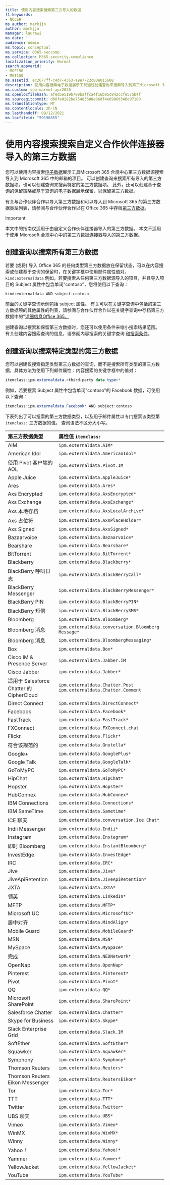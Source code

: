 ```yaml
---
title: 使用内容搜索搜索第三方导入的数据
f1.keywords:
- NOCSH
ms.author: markjjo
author: markjjo
manager: laurawi
ms.date: ''
audience: Admin
ms.topic: conceptual
ms.service: O365-seccomp
ms.collection: M365-security-compliance
localization_priority: Normal
search.appverid:
- MOE150
- MET150
ms.assetid: ec2677ff-c4d7-4363-a9e7-22c80e015688
description: 使用内容搜索电子数据展示工具通过创建查询来搜索导入到第三Microsoft 365数据源中邮箱的项目。
ms.custom: seo-marvel-apr2020
ms.openlocfilehash: afed5e519b789baffca4f16b95c842ccfe575b4f
ms.sourcegitcommit: d08fe0282be75483608e96df4e6986d346e97180
ms.translationtype: MT
ms.contentlocale: zh-CN
ms.lasthandoff: 09/12/2021
ms.locfileid: "59196855"
---
```

# <a name="use-content-search-to-search-third-party-data-imported-by-a-custom-partner-connector"></a>使用内容搜索搜索自定义合作伙伴连接器导入的第三方数据

您可以使用内容搜索[电子数据](content-search.md)展示工具Microsoft 365 合规中心第三方数据源搜索导入到 Microsoft 365 中的邮箱的项目。 可以创建查询来搜索所有导入的第三方数据项，也可以创建查询来搜索特定的第三方数据项。 此外，还可以创建基于查询的保留策略或基于查询的电子数据展示保留，以保留第三方数据。
  
有关与合作伙伴合作以导入第三方数据和可以导入到 Microsoft 365 的第三方数据类型列表，请参阅与合作伙伴合作以在 Office 365 中存档[第三方数据](work-with-partner-to-archive-third-party-data.md)。

> [!IMPORTANT]
> 本文中的指南仅适用于由自定义合作伙伴连接器导入的第三方数据。 本文不适用于使用 Microsoft 合规中心中的第三方数据连接器导入的第三方[](archiving-third-party-data.md#third-party-data-connectors)数据。
  
## <a name="creating-a-query-to-search-all-third-party-data"></a>创建查询以搜索所有第三方数据

若要 (或将) 导入 Office 365 的任何类型第三方数据放在保留状态，可以在内容搜索或创建基于查询的保留时，在关键字框中使用邮件属性值对。 `kind:externaldata` 例如，若要搜索从任何第三方数据源导入的项目，并且导入项目的 Subject 属性中包含单词"contoso"，您将使用以下查询： 
  
```powershell
kind:externaldata AND subject:contoso
```

前面的关键字查询示例包括 subject 属性。 有关可以在关键字查询中包括的第三方数据项的其他属性的列表，请参阅与合作伙伴合作以在关键字查询中存档第三方数据中的"[详细信息Office 365。](work-with-partner-to-archive-third-party-data.md#more-information)
  
创建查询以搜索和保留第三方数据时，您还可以使用条件来缩小搜索结果范围。 有关创建内容搜索查询的信息，请参阅内容搜索的关键字查询 [和搜索条件](keyword-queries-and-search-conditions.md)。
  
## <a name="creating-a-query-to-search-specific-types-of-third-party-data"></a>创建查询以搜索特定类型的第三方数据

您可以创建仅搜索指定类型第三方数据的查询，而不是搜索所有类型的第三方数据，具体方法为使用下列邮件属性：内容搜索的关键字框中的值对：
  
```powershell
itemclass:ipm.externaldata.<third-party data type>* 
```

例如，若要搜索 Subject 属性中包含单词"contoso"的 Facebook 数据，可使用以下查询：
  
```powershell
itemclass:ipm.externaldata.Facebook* AND subject:contoso
```

下表列出了可以搜索的第三方数据类型，以及用于邮件属性以专门搜索该类型第  `itemclass:` 三方数据的值。 查询语法不区分大小写。 
  
|**第三方数据类型**|**属性值 `itemclass:`**|
|:-----|:-----|
|AIM  <br/> | `ipm.externaldata.AIM*` <br/> |
|American Idol  <br/> | `ipm.externaldata.AmericanIdol*` <br/> |
|使用 Pivot 客户端的 AOL  <br/> | `ipm.externaldata.Pivot.IM` <br/> |
|Apple Juice  <br/> | `ipm.externaldata.AppleJuice*` <br/> |
|Ares  <br/> | `ipm.externaldata.Ares*` <br/> |
|Axs Encrypted  <br/> | `ipm.externaldata.AxsEncrypted*` <br/> |
|Axs Exchange  <br/> | `ipm.externaldata.AxsExchange*` <br/> |
|Axs 本地存档  <br/> | `ipm.externaldata.AxsLocalArchive*` <br/> |
|Axs 占位符  <br/> | `ipm.externaldata.AxsPlaceHolder*` <br/> |
|Axs Signed  <br/> | `ipm.externaldata.AxsSigned*` <br/> |
|Bazaarvoice  <br/> | `ipm.externaldata.Bazaarvoice*` <br/> |
|Bearshare  <br/> | `ipm.externaldata.Bearshare*` <br/> |
|BitTorrent  <br/> | `ipm.externaldata.BitTorrent*` <br/> |
|Blackberry  <br/> | `ipm.externaldata.Blackberry*` <br/> |
|BlackBerry 呼叫日志  <br/> | `ipm.externaldata.BlackBerryCall*` <br/> |
|BlackBerry Messenger  <br/> | `ipm.externaldata.BlackBerryMessenger*` <br/> |
|BlackBerry PIN  <br/> | `ipm.externaldata.BlackBerryPIN*` <br/> |
|BlackBerry 短信  <br/> | `ipm.externaldata.BlackBerrySMS*` <br/> |
|Bloomberg  <br/> | `ipm.externaldata.Bloomberg*` <br/> |
|Bloomberg 消息  <br/> | `ipm.externaldata.conversation.Bloomberg Message*` <br/> |
|Bloomberg 消息  <br/> | `ipm.externaldata.BloombergMessaging*` <br/> |
|Box  <br/> | `ipm.externaldata.Box*` <br/> |
|Cisco IM &amp; Presence Server  <br/> | `ipm.externaldata.Jabber.IM` <br/> |
|Cisco Jabber  <br/> | `ipm.externaldata.Jabber*` <br/> |
|适用于 Salesforce Chatter 的 CipherCloud  <br/> | `ipm.externaldata.Chatter.Post` <br/>  `ipm.externaldata.Chatter.Comment` <br/> |
|Direct Connect  <br/> | `ipm.externaldata.DirectConnect*` <br/> |
|Facebook  <br/> | `ipm.externaldata.Facebook*` <br/> |
|FastTrack  <br/> | `ipm.externaldata.FastTrack*` <br/> |
|FXConnect  <br/> | `ipm.externaldata.FXConnect.chat` <br/> |
|Flickr  <br/> | `ipm.externaldata.Flickr*` <br/> |
|符合该规范的  <br/> | `ipm.externaldata.Gnutella*` <br/> |
|Google+  <br/> | `ipm.externaldata.GooglePlus*` <br/> |
|Google Talk  <br/> | `ipm.externaldata.GoogleTalk*` <br/> |
|GoToMyPC  <br/> | `ipm.externaldata.GoToMyPC*` <br/> |
|HipChat  <br/> | `ipm.externaldata.HipChat*` <br/> |
|Hopster  <br/> | `ipm.externaldata.Hopster*` <br/> |
|HubConnex  <br/> | `ipm.externaldata.HubConnex*` <br/> |
|IBM Connections  <br/> | `ipm.externaldata.Connections*` <br/> |
|IBM SameTime  <br/> | `ipm.externaldata.Sametime*` <br/> |
|ICE 聊天  <br/> | `ipm.externaldata.conversation.Ice Chat*` <br/> |
|Indii Messenger  <br/> | `ipm.externaldata.Indii*` <br/> |
|Instagram  <br/> | `ipm.externaldata.Instagram*` <br/> |
|即时 Bloomberg  <br/> | `ipm.externaldata.InstantBloomberg*` <br/> |
|InvestEdge  <br/> | `ipm.externaldata.InvestEdge*` <br/> |
|IRC  <br/> | `ipm.externaldata.IRC*` <br/> |
|Jive  <br/> | `ipm.externaldata.Jive*` <br/> |
|JiveApiRetention  <br/> | `ipm.externaldata.JiveApiRetention*` <br/> |
|JXTA  <br/> | `ipm.externaldata.JXTA*` <br/> |
|领英  <br/> | `ipm.externaldata.LinkedIn*` <br/> |
|MFTP  <br/> | `ipm.externaldata.MFTP*` <br/> |
|Microsoft UC  <br/> | `ipm.externaldata.MicrosoftUC*` <br/> |
|居中对齐  <br/> | `ipm.externaldata.MindAlign*` <br/> |
|Mobile Guard  <br/> | `ipm.externaldata.MobileGuard*` <br/> |
|MSN  <br/> | `ipm.externaldata.MSN*` <br/> |
|MySpace  <br/> | `ipm.externaldata.MySpace*` <br/> |
|完成  <br/> | `ipm.externaldata.NEONetwork*` <br/> |
|OpenNap  <br/> | `ipm.externaldata.OpenNap*` <br/> |
|Pinterest  <br/> | `ipm.externaldata.Pinterest*` <br/> |
|Pivot  <br/> | `ipm.externaldata.Pivot*` <br/> |
|QQ  <br/> | `ipm.externaldata.QQ*` <br/> |
|Microsoft SharePoint  <br/> | `ipm.externaldata.SharePoint*` <br/> |
|Salesforce Chatter  <br/> | `ipm.externaldata.Chatter*` <br/> |
|Skype for Business  <br/> | `ipm.externaldata.Skype*` <br/> |
|Slack Enterprise Grid  <br/> | `ipm.externaldata.Slack.IM` <br/> |
|SoftEther  <br/> | `ipm.externaldata.SoftEther*` <br/> |
|Squawker  <br/> | `ipm.externaldata.Squawker*` <br/> |
|Symphony  <br/> | `ipm.externaldata.Symphony*` <br/> |
|Thomson Reuters  <br/> | `ipm.externaldata.Reuters*` <br/> |
| Thomson Reuters Eikon Messenger  <br/> | `ipm.externaldata.ReutersEikon*` <br/> |
|Tor  <br/> | `ipm.externaldata.Tor*` <br/> |
|TTT  <br/> | `ipm.externaldata.TTT*` <br/> |
|Twitter  <br/> | `ipm.externaldata.Twitter*` <br/> |
|UBS 聊天  <br/> | `ipm.externaldata.UBS*` <br/> |
|Vimeo  <br/> | `ipm.externaldata.Vimeo*` <br/> |
|WinMX  <br/> | `ipm.externaldata.WinMX*` <br/> |
|Winny  <br/> | `ipm.externaldata.Winny*` <br/> |
|Yahoo！  <br/> | `ipm.externaldata.Yahoo!*` <br/> |
|Yammer  <br/> | `ipm.externaldata.Yammer*` <br/> |
|YellowJacket  <br/> | `ipm.externaldata.YellowJacket*` <br/> |
|YouTube  <br/> | `ipm.externaldata.YouTube*` <br/> |
